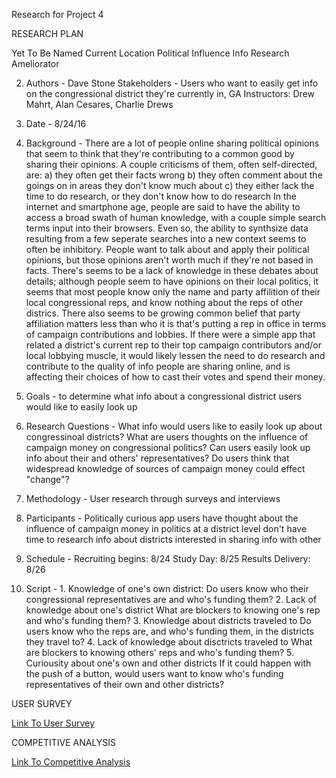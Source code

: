Research for Project 4

RESEARCH PLAN

   Yet To Be Named Current Location Political Influence Info Research Ameliorator

2. Authors -  Dave Stone
   Stakeholders - Users who want to easily get info on the congressional district they're currently in, GA Instructors: Drew Mahrt, Alan Cesares, Charlie Drews

3. Date - 8/24/16

4. Background - There are a lot of people online sharing political opinions that seem to think that they're 
					contributing to a common good by sharing their opinions. 
					A couple criticisms of them, often self-directed, are: 
						a) they often get their facts wrong
						b) they often comment about the goings on in areas they don't know much about
						c) they either lack the time to do research, or they don't know how to do research
					In the internet and smartphone age, people are said to have the ability to access a broad swath of human knowledge, with a couple simple search terms input into their browsers. Even so, the ability to synthsize data resulting from a few seperate searches into a new context seems to often be inhibitory. People want to talk about and apply their political opinions, but those opinions aren't worth much if they're not based in facts. There's seems to be a lack of knowledge in these debates about details; although people seem to have opinions on their local politics, it seems that most people know only the name and party affilition of their local congressional reps, and know nothing about the reps of other districs. There also seems to be growing common belief that party affiliation matters less than who it is that's putting a rep in office in terms of campaign contributions and lobbies. If there were a simple app that related a district's current rep to their top campaign contributors and/or local lobbying muscle, it would likely lessen the need to do research and contribute to the quality of info people are sharing online, and is affecting their choices of how to cast their votes and spend their money.

5. Goals - to determine what info about a congressional district users would like to easily look up

6. Research Questions - What info would users like to easily look up about congressinoal districts?
						What are users thoughts on the influence of campaign money on congressional politics?
						Can users easily look up info about their and others' representatives?
						Do users think that widespread knowledge of sources of campaign money could effect "change"? 

7. Methodology - User research through surveys and interviews

8. Participants - Politically curious app users
				  have thought about the influence of campaign money in politics at a district level
				  don't have time to research info about districts
				  interested in sharing info with other	

9. Schedule - Recruiting begins: 8/24
			  Study Day: 8/25
			  Results Delivery: 8/26

10. Script - 1. Knowledge of one's own district:
					Do users know who their congressional representatives are and who's funding them? 
			 2. Lack of knowledge about one's district 
			 		What are blockers to knowing one's rep and who's funding them?
			 3. Knowledge about districts traveled to
			 		Do users know who the reps are, and who's funding them, in the districts they travel to?
			 4. Lack of knowledge about disctricts traveled to
			 		What are blockers to knowing others' reps and who's funding them?
			 5. Curiousity about one's own and other districts
			 		If it could happen with the push of a button, would users want to know who's funding representatives of their own and other districts?

USER SURVEY
 	
<a href="https://goo.gl/forms/8jkmzIiJjQ70HyrU2">Link To User Survey</a>

COMPETITIVE ANALYSIS

<a href="https://docs.google.com/spreadsheets/d/1_M5roG0_YWnGFx3MEgvQrFeYtkOxrjm89vJL6r0j8jI/edit?usp=sharing">Link To Competitive Analysis</a>
 	
